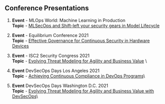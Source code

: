 ## Conference Presentations

1. **Event** - MLOps World: Machine Learning in Production\
**Topic** - [MLSecOps and Shift-left your security gears in Model Lifecycle](https://www.youtube.com/watch?v=zWJdvjJIO2w&list=PLlcxuf1qTrwCUs2DIeVjaxZ_FgvwuGOJb&index=18&t=188s)

2. **Event** - Equilibrium Conference 2021\
**Topic** - [Effective Governance for Continuous Security in Hardware Devices](https://resources.securitycompass.com/equilibrium/effective-governance-for-continuous-security-in-hardware-devices)

3. **Event** - ISC2 Security Congress 2021\
**Topic** - [Evolving Threat Modeling for Agility and Business Value](https://events.isc2.org/isc/sessions/1107/view) \

4. **Event** DevSecOps Days Los Angeles 2021\
**Topic** - [Achieving Continuous Compliance in DevOps Programs](https://www.youtube.com/watch?v=JXwclr0P1X8)\

5. **Event** DevSecOps Days Washington D.C. 2021\
**Topic** - [Evolving Threat Modeling for Agility and Business Value with DevSecOps](https://www.youtube.com/watch?v=litL9R1F6iI)\
